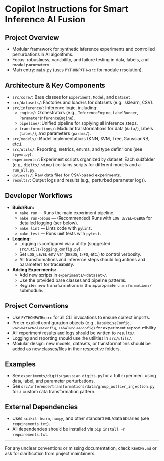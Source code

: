 # Copilot Instructions for Smart Inference AI Fusion

## Project Overview
- Modular framework for synthetic inference experiments and controlled perturbations in AI algorithms.
- Focus: robustness, variability, and failure testing in data, labels, and model parameters.
- Main entry: `main.py` (uses `PYTHONPATH=src` for module resolution).

## Architecture & Key Components
- `src/core/`: Base classes for `Experiment`, `Model`, and `Dataset`.
- `src/datasets/`: Factories and loaders for datasets (e.g., sklearn, CSV).
- `src/inference/`: Inference logic, including:
  - `engine/`: Orchestrators (e.g., `InferenceEngine`, `LabelRunner`, `ParameterInferenceEngine`).
  - `pipeline/`: Unified pipeline for applying all inference steps.
  - `transformations/`: Modular transformations for data (`data/`), labels (`label/`), and parameters (`params/`).
- `src/models/`: Model implementations (KNN, SVM, Tree, GaussianNB, etc.).
- `src/utils/`: Reporting, metrics, enums, and type definitions (see `types.py`).
- `experiments/`: Experiment scripts organized by dataset. Each subfolder (e.g., `digits/`, `wine/`) contains scripts for different models and a `run_all.py`.
- `datasets/`: Raw data files for CSV-based experiments.
- `results/`: Output logs and results (e.g., perturbed parameter logs).

## Developer Workflows
- **Build/Run:**
  - `make run` — Runs the main experiment pipeline.
  - `make run-debug` — (Recommended) Runs with `LOG_LEVEL=DEBUG` for detailed logging (see below).
  - `make lint` — Lints code with `pylint`.
  - `make test` — Runs unit tests with `pytest`.
- **Logging:**
  - Logging is configured via a utility (suggested: `src/utils/logging_config.py`).
  - Set `LOG_LEVEL` env var (`DEBUG`, `INFO`, etc.) to control verbosity.
  - All transformations and inference steps should log actions and parameters for traceability.
- **Adding Experiments:**
  - Add new scripts in `experiments/<dataset>/`.
  - Use the provided base classes and pipeline patterns.
  - Register new transformations in the appropriate `transformations/` submodule.

## Project Conventions
- Use `PYTHONPATH=src` for all CLI invocations to ensure correct imports.
- Prefer explicit configuration objects (e.g., `DataNoiseConfig`, `ParameterNoiseConfig`, `LabelNoiseConfig`) for experiment reproducibility.
- All experiment results and logs should be written to `results/`.
- Logging and reporting should use the utilities in `src/utils/`.
- Modular design: new models, datasets, or transformations should be added as new classes/files in their respective folders.

## Examples
- See `experiments/digits/gaussian_digits.py` for a full experiment using data, label, and parameter perturbations.
- See `src/inference/transformations/data/group_outlier_injection.py` for a custom data transformation pattern.

## External Dependencies
- Uses `scikit-learn`, `numpy`, and other standard ML/data libraries (see `requirements.txt`).
- All dependencies should be installed via `pip install -r requirements.txt`.

---

For any unclear conventions or missing documentation, check `README.md` or ask for clarification from project maintainers.
